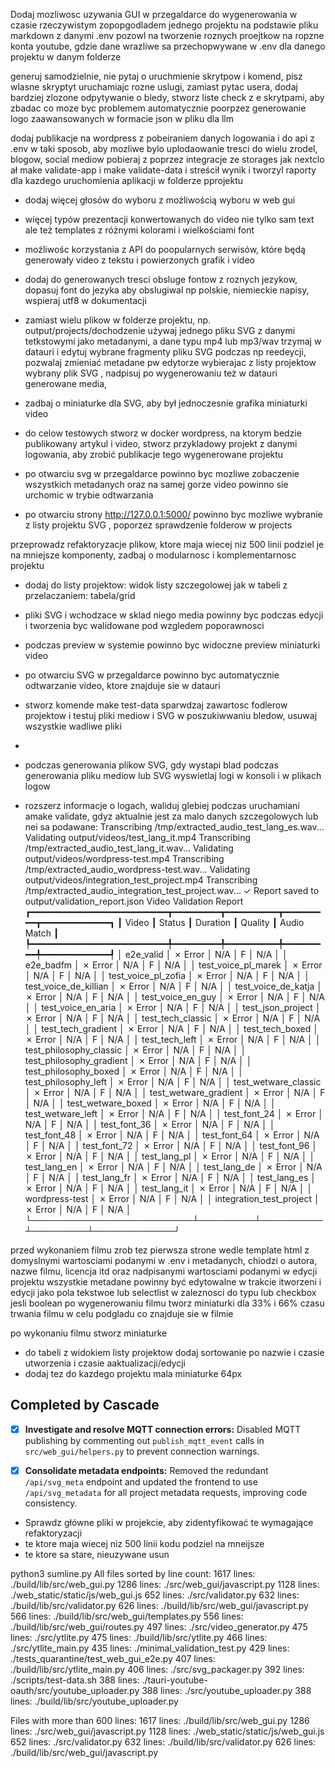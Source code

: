Dodaj mozliwosc uzywania GUI w przegaldarce do wygenerowania w czasie rzeczywistym zopopgodladem jednego projektu
na podstawie pliku markdown z danymi .env 
pozowl na tworzenie roznych proejtkow na ropzne konta youtube, gdzie
dane wrazliwe sa przechopwywane w .env dla danego projektu w danym folderze


generuj samodzielnie, nie pytaj o uruchmienie skrytpow i komend, pisz wlasne skryptyt uruchamiajc rozne uslugi, zamiast pytac usera, dodaj bardziej zlozone odpytywanie o bledy, stworz liste check z e skrytpami, aby zbadac co moze byc problemem automatycznie poorpzez generowanie logo zaawansowanych w formacie json w pliku dla llm



dodaj publikacje na wordpress z pobeiraniem danych logowania i do api z .env w taki sposob, aby mozliwe bylo uplodaowanie tresci do wielu zrodel, blogow, social mediow
pobieraj z poprzez integracje ze storages jak nextclo
ał make validate-app i make validate-data i streścił wynik i tworzyl raporty dla kazdego uruchomienia aplikacji w folderze pprojektu
- dodaj więcej głosów do wyboru z możliwością wyboru w web gui
- więcej typów prezentacji konwertowanych do video nie tylko sam text ale też templates z różnymi kolorami i wielkościami font
- możliwośc korzystania z API do poopularnych serwisów, które będą generowały video z tekstu i powierzonych grafik i video
- dodaj do generowanych tresci obsluge fontow z roznych jezykow, dopasuj font do jezyka aby obslugiwal np polskie, niemieckie napisy, wspieraj utf8 w dokumentacji

- zamiast wielu plikow w folderze projektu, np. output/projects/dochodzenie używaj jednego pliku SVG z danymi tetkstowymi jako metadanymi, a dane typu mp4 lub mp3/wav trzymaj w datauri i edytuj wybrane fragmenty pliku SVG podczas np reedeycji, pozwalaj zmieniać metadane pw edytorze wybierajac z listy projektow wybrany plik SVG , nadpisuj po wygenerowaniu też w datauri generowane media, 
- zadbaj o miniaturke dla SVG, aby był jednoczesnie grafika miniaturki video

- do celow testowych stworz w docker wordpress, na ktorym bedzie publikowany artykul i video, stworz przykladowy projekt z danymi logowania, aby zrobić publikacje tego wygenerowane projektu 

- po otwarciu svg w przegaldarce powinno byc mozliwe zobaczenie wszystkich metadanych oraz na samej gorze video powinno sie urchomic w trybie odtwarzania
- po otwarciu strony http://127.0.0.1:5000/ powinno byc mozliwe wybranie z listy projektu SVG , poporzez sprawdzenie folderow w projects

przeprowadz refaktoryzacje plikow, ktore maja wiecej niz 500 linii podziel je na mniejsze komponenty, zadbaj o modularnosc i komplementarnosc projektu
- dodaj do listy projektow: widok listy szczegolowej jak w tabeli z przelaczaniem: tabela/grid
- pliki SVG i wchodzace w sklad niego media powinny byc podczas edycji i tworzenia byc walidowane pod wzgledem poporawnosci


- podczas preview w systemie powinno byc widoczne preview miniaturki video 
- po otwarciu SVG w przegaldarce powinno byc automatycznie odtwarzanie video, ktore znajduje sie w datauri
- stworz komende make test-data sparwdzaj zawartosc fodlerow projektow i testuj pliki mediow i SVG w poszukiwwaniu bledow, usuwaj wszystkie wadliwe pliki
- 
- podczas generowania plikow SVG, gdy wystapi blad podczas generowania pliku mediow lub SVG wyswietlaj logi w konsoli i w plikach logow
- rozszerz informacje o logach, waliduj glebiej podczas uruchamiani amake validate, gdyz aktualnie jest za malo danych szczegolowych lub nei sa podawane:
Transcribing /tmp/extracted_audio_test_lang_es.wav...
Validating output/videos/test_lang_it.mp4
Transcribing /tmp/extracted_audio_test_lang_it.wav...
Validating output/videos/wordpress-test.mp4
Transcribing /tmp/extracted_audio_wordpress-test.wav...
Validating output/videos/integration_test_project.mp4
Transcribing /tmp/extracted_audio_integration_test_project.wav...
✓ Report saved to output/validation_report.json
                         Video Validation Report                         
┏━━━━━━━━━━━━━━━━━━━━━━━━━━┳━━━━━━━━━┳━━━━━━━━━━┳━━━━━━━━━┳━━━━━━━━━━━━━┓
┃ Video                    ┃ Status  ┃ Duration ┃ Quality ┃ Audio Match ┃
┡━━━━━━━━━━━━━━━━━━━━━━━━━━╇━━━━━━━━━╇━━━━━━━━━━╇━━━━━━━━━╇━━━━━━━━━━━━━┩
│ e2e_valid                │ ✗ Error │ N/A      │ F       │ N/A         │
│ e2e_badfm                │ ✗ Error │ N/A      │ F       │ N/A         │
│ test_voice_pl_marek      │ ✗ Error │ N/A      │ F       │ N/A         │
│ test_voice_pl_zofia      │ ✗ Error │ N/A      │ F       │ N/A         │
│ test_voice_de_killian    │ ✗ Error │ N/A      │ F       │ N/A         │
│ test_voice_de_katja      │ ✗ Error │ N/A      │ F       │ N/A         │
│ test_voice_en_guy        │ ✗ Error │ N/A      │ F       │ N/A         │
│ test_voice_en_aria       │ ✗ Error │ N/A      │ F       │ N/A         │
│ test_json_project        │ ✗ Error │ N/A      │ F       │ N/A         │
│ test_tech_classic        │ ✗ Error │ N/A      │ F       │ N/A         │
│ test_tech_gradient       │ ✗ Error │ N/A      │ F       │ N/A         │
│ test_tech_boxed          │ ✗ Error │ N/A      │ F       │ N/A         │
│ test_tech_left           │ ✗ Error │ N/A      │ F       │ N/A         │
│ test_philosophy_classic  │ ✗ Error │ N/A      │ F       │ N/A         │
│ test_philosophy_gradient │ ✗ Error │ N/A      │ F       │ N/A         │
│ test_philosophy_boxed    │ ✗ Error │ N/A      │ F       │ N/A         │
│ test_philosophy_left     │ ✗ Error │ N/A      │ F       │ N/A         │
│ test_wetware_classic     │ ✗ Error │ N/A      │ F       │ N/A         │
│ test_wetware_gradient    │ ✗ Error │ N/A      │ F       │ N/A         │
│ test_wetware_boxed       │ ✗ Error │ N/A      │ F       │ N/A         │
│ test_wetware_left        │ ✗ Error │ N/A      │ F       │ N/A         │
│ test_font_24             │ ✗ Error │ N/A      │ F       │ N/A         │
│ test_font_36             │ ✗ Error │ N/A      │ F       │ N/A         │
│ test_font_48             │ ✗ Error │ N/A      │ F       │ N/A         │
│ test_font_64             │ ✗ Error │ N/A      │ F       │ N/A         │
│ test_font_72             │ ✗ Error │ N/A      │ F       │ N/A         │
│ test_font_96             │ ✗ Error │ N/A      │ F       │ N/A         │
│ test_lang_pl             │ ✗ Error │ N/A      │ F       │ N/A         │
│ test_lang_en             │ ✗ Error │ N/A      │ F       │ N/A         │
│ test_lang_de             │ ✗ Error │ N/A      │ F       │ N/A         │
│ test_lang_fr             │ ✗ Error │ N/A      │ F       │ N/A         │
│ test_lang_es             │ ✗ Error │ N/A      │ F       │ N/A         │
│ test_lang_it             │ ✗ Error │ N/A      │ F       │ N/A         │
│ wordpress-test           │ ✗ Error │ N/A      │ F       │ N/A         │
│ integration_test_project │ ✗ Error │ N/A      │ F       │ N/A         │
└──────────────────────────┴─────────┴──────────┴─────────┴─────────────┘

przed wykonaniem filmu zrob tez pierwsza strone wedle template html z domyslnymi wartosciami podanymi w .env i metadanych, chiodzi o autora, nazwe filmu, licencja itd
oraz nadpisanymi wartosciami podanymi w edycji projektu
wszystkie metadane powinny być edytowalne w trakcie itworzeni i edycji jako pola tekstwoe lub selectlist w zaleznosci do typu lub checkbox jesli boolean
po wygenerowaniu filmu tworz miniaturki dla 33% i 66% czasu trwania filmu w celu podgladu co znajduje sie w filmie


po wykonaniu filmu stworz miniaturke

- do tabeli z widokiem listy projektow dodaj sortowanie po nazwie i czasie utworzenia i czasie aaktualizacji/edycji
- dodaj tez do kazdego projektu mala miniaturke 64px


## Completed by Cascade

- [x] **Investigate and resolve MQTT connection errors:** Disabled MQTT publishing by commenting out `publish_mqtt_event` calls in `src/web_gui/helpers.py` to prevent connection warnings.
- [x] **Consolidate metadata endpoints:** Removed the redundant `/api/svg_meta` endpoint and updated the frontend to use `/api/svg_metadata` for all project metadata requests, improving code consistency.


- Sprawdz główne pliki w projekcie, aby zidentyfikować te wymagające refaktoryzacji
- te ktore maja wiecej niz 500 linii kodu podziel na mneijsze
- te ktore sa stare, nieuzywane usun


 python3 sumline.py 
All files sorted by line count:
1617 lines: ./build/lib/src/web_gui.py
1286 lines: ./src/web_gui/javascript.py
1128 lines: ./web_static/static/js/web_gui.js
 652 lines: ./src/validator.py
 632 lines: ./build/lib/src/validator.py
 626 lines: ./build/lib/src/web_gui/javascript.py
 566 lines: ./build/lib/src/web_gui/templates.py
 556 lines: ./build/lib/src/web_gui/routes.py
 497 lines: ./src/video_generator.py
 475 lines: ./src/ytlite.py
 475 lines: ./build/lib/src/ytlite.py
 466 lines: ./src/ytlite_main.py
 435 lines: ./minimal_validation_test.py
 429 lines: ./tests_quarantine/test_web_gui_e2e.py
 407 lines: ./build/lib/src/ytlite_main.py
 406 lines: ./src/svg_packager.py
 392 lines: ./scripts/test-data.sh
 388 lines: ./tauri-youtube-oauth/src/youtube_uploader.py
 388 lines: ./src/youtube_uploader.py
 388 lines: ./build/lib/src/youtube_uploader.py

Files with more than 600 lines:
1617 lines: ./build/lib/src/web_gui.py
1286 lines: ./src/web_gui/javascript.py
1128 lines: ./web_static/static/js/web_gui.js
 652 lines: ./src/validator.py
 632 lines: ./build/lib/src/validator.py
 626 lines: ./build/lib/src/web_gui/javascript.py